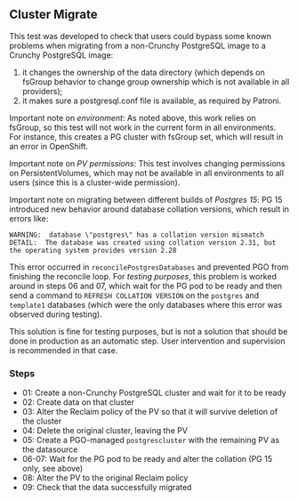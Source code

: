 ## Cluster Migrate

This test was developed to check that users could bypass some known problems when
migrating from a non-Crunchy PostgreSQL image to a Crunchy PostgreSQL image:

1) it changes the ownership of the data directory (which depends on fsGroup
behavior to change group ownership which is not available in all providers);
2) it makes sure a postgresql.conf file is available, as required by Patroni.

Important note on *environment*:
As noted above, this work relies on fsGroup, so this test will not work in the current
form in all environments. For instance, this creates a PG cluster with fsGroup set,
which will result in an error in OpenShift.

Important note on *PV permissions*:
This test involves changing permissions on PersistentVolumes, which may not be available
in all environments to all users (since this is a cluster-wide permission).

Important note on migrating between different builds of *Postgres 15*:
PG 15 introduced new behavior around database collation versions, which result in errors like:

```
WARNING:  database \"postgres\" has a collation version mismatch
DETAIL:  The database was created using collation version 2.31, but the operating system provides version 2.28
```

This error occurred in `reconcilePostgresDatabases` and prevented PGO from finishing the reconcile
loop. For _testing purposes_, this problem is worked around in steps 06 and 07, which wait for
the PG pod to be ready and then send a command to `REFRESH COLLATION VERSION` on the `postgres`
and `template1` databases (which were the only databases where this error was observed during
testing).

This solution is fine for testing purposes, but is not a solution that should be done in production
as an automatic step. User intervention and supervision is recommended in that case.

### Steps

* 01: Create a non-Crunchy PostgreSQL cluster and wait for it to be ready
* 02: Create data on that cluster
* 03: Alter the Reclaim policy of the PV so that it will survive deletion of the cluster
* 04: Delete the original cluster, leaving the PV
* 05: Create a PGO-managed `postgrescluster` with the remaining PV as the datasource
* 06-07: Wait for the PG pod to be ready and alter the collation (PG 15 only, see above)
* 08: Alter the PV to the original Reclaim policy
* 09: Check that the data successfully migrated
